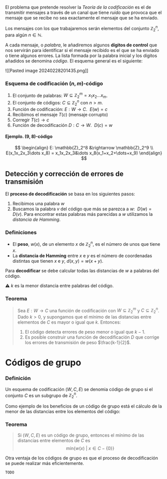 El problema que pretende resolver la *Teoría de la codificación* es el de transmitir mensajes a través de un canal que tiene *ruido* que provoca que el mensaje que se recibe no sea exactamente el mensaje que se ha enviado.

Los mensajes con los que trabajaremos serán elementos del conjunto $\mathbb{Z}_2^n$, para algún $n\in \mathbb{N}$.

A cada mensaje, o *palabra*, le añadiremos algunos **dígitos de control** que nos servirán para identificar si el mensaje recibido es el que se ha enviado o tiene algunos errores. La lista formada
por la palabra inicial y los dígitos añadidos se denomina *código*. El esquema general es el siguiente:

![[Pasted image 20240228201435.png]]

### Esquema de codificación $(n, m)$-código 

1. El conjunto de palabras: $W \subseteq \mathbb{Z}_2^m = x_1x_2\dots x_m$.
2. El conjunto de códigos: $C \subseteq \mathbb{Z}_2^n$ con $n > m$. 
3. Función de codificación: $E: W \rightarrow C$. $\ E(w) = c$
4. Recibimos el mensaje $T(c)$ (mensaje corrupto)
5. Corregir $T(c) \rightarrow c$ 
6. Función de decodificación $D: C \rightarrow W$. $\ D(c) = w$

#### Ejemplo. $(9,8)$-código
$$
\begin{align}
E: \mathbb{Z}_2^8 &\rightarrow \mathbb{Z}_2^9 \\
E(x_1x_2x_3\dots x_8) = x_1x_2x_3&\dots x_8(x_1+x_2+\dots+x_9)
\end{align}
$$

## Detección y corrección de errores de transmisión
El **proceso de decodificación** se basa en los siguientes pasos:
1. Recibimos una palabra $w$
2. Buscamos la palabra $v$ del código que más se parezca a $w$: $\ D(w) = D(v)$.
Para encontrar estas palabras más parecidas a $w$ utilizamos la *distancia de Hamming*.

### Definiciones
- El **peso**, $w(x)$, de un elemento $x$ de $\mathbb{Z}_2^n$, es el número de unos que tiene $x$.
- La **distancia de Hamming** entre $x$ e $y$ es el número de coordenadas distintas que tienen $x$ e $y$, $d(x,y) = w(x+y)$.

Para **decodificar** se debe calcular todas las distancias de $w$ a palabras del código.

⚠️ $k$ es la menor distancia entre palabras del código.
### Teorema
> Sea $E: W \rightarrow C$ una función de codificación con $W \subseteq \mathbb{Z}_2^m$ y $C \subseteq \mathbb{Z}_2^n$. Dado $k>0$, y supongamos que el mínimo de las distancias entre elementos de $C$ es mayor o igual que $k$. Entonces:
> 1. El código detecta errores de peso menor o igual que $k-1$.
> 2. Es posible construir una función de decodificación $D$ que corrige los errores de transmisión de peso $\frac{k-1}{2}$.

# Códigos de grupo
### Definición
Un esquema de codificación $(W, C, E)$ se denomia código de grupo si el conjunto $C$ es un subgrupo de $\mathbb{Z}_2^n$.

Como ejemplo de los beneficios de un código de grupo está el cálculo de la menor de las distancias entre los elementos del  código:

### Teorema
> Si $(W,C,E)$ es un código de grupo, entonces el mínimo de las distancias entre elementos de $C$ es $$\text{mín}\{w(x)\ |\ x \in C - \{0\}\}$$

Otra ventaja de los códigos de grupo es que el proceso de decodificación se puede realizar más eficientemente.

`TODO`